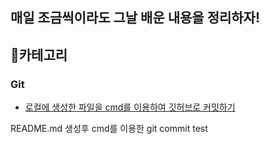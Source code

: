 ## 매일 조금씩이라도 그날 배운 내용을 정리하자!

## :page_with_curl:카테고리

### Git
- [로컬에 생성한 파일을 cmd를 이용하여 깃허브로 커밋하기](https://github.com/jiyoungbkim/TIL/blob/master/Git/local_to_git.md)

README.md 생성후 cmd를 이용한 git commit test
